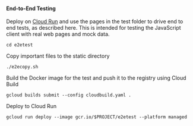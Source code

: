 #### End-to-End Testing

Deploy on [Cloud Run](https://cloud.google.com/run/) and use the pages in the
test folder to drive end to end tests, as described here. This is intended for
testing the JavaScript client with real web pages and mock data.

```shell
cd e2etest
```

Copy important files to the static directory

```shell
./e2ecopy.sh
```

Build the Docker image for the test and push it to the registry using
Cloud Build

```shell
gcloud builds submit --config cloudbuild.yaml .
```

Deploy to Cloud Run

```shell
gcloud run deploy --image gcr.io/$PROJECT/e2etest --platform managed
```
